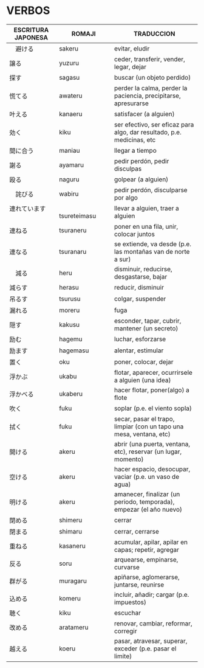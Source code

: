 # VERBOS

|       ESCRITURA JAPONESA        |         ROMAJI          |                                   TRADUCCION                                  |
|---------------------------------|-------------------------|-------------------------------------------------------------------------------|
|           　避ける             　|         sakeru          |                                  evitar, eludir                               |
|             譲る                |         yuzuru          |                   ceder, transferir, vender, legar, dejar                      |
|             探す                |         sagasu          |                           buscar (un objeto perdido)                          | 
|             慌てる              |         awateru         |        perder la calma, perder la paciencia, precipitarse, apresurarse         |
|             叶える              |         kanaeru         |                           satisfacer (a alguien)                               |
|             効く              　|          kiku           |     ser efectivo, ser eficaz para algo, dar resultado, p.e. medicinas, etc     |  
|             間に合う            |         maniau          |                               llegar a tiempo                                  |
|             謝る              　|         ayamaru         |                           pedir perdón, pedir disculpas                        |
|             殴る              　|         naguru          |                               golpear (a alguien)                              |
|           　詫びる            　|         wabiru          |                           pedir perdón, disculparse por algo                   |
|            連れています       　|　　　　tsureteimasu　    |                          llevar a alguien, traer a alguien                      |
|             連ねる            　|         tsuraneru       |                       poner en una fila, unir, colocar juntos                  |
|            連なる               |         tsuranaru       |            se extiende, va desde (p.e. las montañas van de norte a sur)        |
|           　減る                |          heru           |                    disminuir, reducirse, desgastarse, bajar                    |
|            減らす              |          herasu          |                                reducir, disminuir                              |
|           吊るす              　|         tsurusu         |                                colgar, suspender                               |
|           漏れる              　|         moreru          |                                   fuga                                         |
|           隠す                　|         kakusu          |                  esconder, tapar, cubrir, mantener (un secreto)                |
|           励む                　|         hagemu          |                               luchar, esforzarse                               |
|           励ます              　|         hagemasu        |                              alentar, estimular                                |
|           置く                　|          oku            |                               poner, colocar, dejar                            |
|           浮かぶ              　|         ukabu           |                 flotar, aparecer, ocurrirsele a alguien (una idea)             |
|           浮かべる            　|         ukaberu         |               hacer flotar, poner(algo) a flote                                |
|           吹く                　|         fuku           |                                soplar (p.e. el viento sopla)                    |
|           拭く                 |          fuku           |       secar, pasar el trapo, limpiar (con un tapo una mesa, ventana, etc)       |
|           開ける              　|         akeru           |           abrir (una puerta, ventana, etc), reservar (un lugar, momento)       |
|           空ける                |         akeru           |            hacer espacio, desocupar, vaciar (p.e. un vaso de agua)             |
|           明ける                |         akeru           |      amanecer, finalizar (un periodo, temporada), empezar (el año nuevo)       |
|           閉める                |         shimeru         |                                   cerrar                                      |
|           閉まる              　|         shimaru         |                              cerrar, cerrarse                                  |
|           重ねる              　|         kasaneru        |               acumular, apilar, apilar en capas; repetir, agregar              |
|           反る                  |          soru           |                       arquearse, empinarse, curvarse                          |
|           群がる              　|         muragaru        |               apiñarse, aglomerarse, juntarse, reunirse                       |
|           込める              　|         komeru          |                   incluir, añadir; cargar (p.e. impuestos)                    |
|           聴く                　|         kiku            |                                   escuchar                                    |
|           改める                |         aratameru       |                   renovar, cambiar, reformar, corregir                        |
|           越える              　|         koeru           |       pasar, atravesar, superar, exceder (p.e. pasar el limite)   

    
